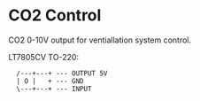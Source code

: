# CO2 Control

CO2 0-10V output for ventiallation system control.

LT7805CV TO-220:

```
  /---+---+ --- OUTPUT 5V
  | O |   + --- GND
  \---+---+ --- INPUT 
```


